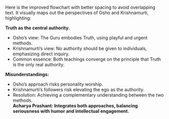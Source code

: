 Here is the improved flowchart with better spacing to avoid overlapping text. It visually maps out the perspectives of Osho and Krishnamurti, highlighting:

**Truth as the central authority.**        
- Osho’s view: The Guru embodies Truth, using playful and urgent methods.      
- Krishnamurti’s view: No authority should be given to individuals, emphasizing direct inquiry.        
- Common essence: Both teachings converge on the principle that Truth is the only real authority.

**Misunderstandings:**       
- Osho’s approach risks personality worship.     
- Krishnamurti’s followers risk elevating the ego as the authority.     
- Resolution: Achieving a complementary understanding between the two methods.     
**Acharya Prashant: Integrates both approaches, balancing seriousness with humor and intellectual engagement.**      
